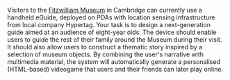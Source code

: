 Visitors to the [Fitzwilliam Museum](Fitzwilliam_Museum "wikilink") in
Cambridge can currently use a handheld eGuide, deployed on PDAs with
location sensing infrastructure from local company Hypertag. Your task
is to design a next-generation guide aimed at an audience of eight-year
olds. The device should enable users to guide the rest of their family
around the Museum during their visit. It should also allow users to
construct a thematic story inspired by a selection of museum objects. By
combining the user's narrative with multimedia material, the system will
automatically generate a personalised (HTML-based) videogame that users
and their friends can later play online.